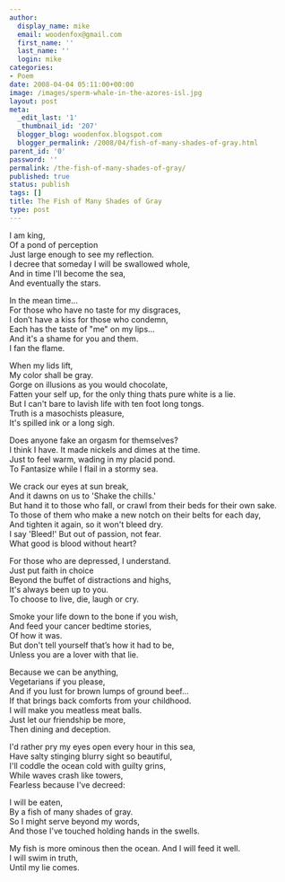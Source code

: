 ```yaml
---
author:
  display_name: mike
  email: woodenfox@gmail.com
  first_name: ''
  last_name: ''
  login: mike
categories:
- Poem
date: 2008-04-04 05:11:00+00:00
image: /images/sperm-whale-in-the-azores-isl.jpg
layout: post
meta:
  _edit_last: '1'
  _thumbnail_id: '207'
  blogger_blog: woodenfox.blogspot.com
  blogger_permalink: /2008/04/fish-of-many-shades-of-gray.html
parent_id: '0'
password: ''
permalink: /the-fish-of-many-shades-of-gray/
published: true
status: publish
tags: []
title: The Fish of Many Shades of Gray
type: post
---
```

I am king,  
Of a pond of perception  
Just large enough to see my reflection.  
I decree that someday I will be swallowed whole,  
And in time I'll become the sea,  
And eventually the stars.

In the mean time...  
For those who have no taste for my disgraces,  
I don’t have a kiss for those who condemn,  
Each has the taste of "me" on my lips...  
And it's a shame for you and them.  
I fan the flame.

When my lids lift,  
My color shall be gray.  
Gorge on illusions as you would chocolate,  
Fatten your self up, for the only thing thats pure white is a lie.  
But I can't bare to lavish life with ten foot long tongs.  
Truth is a masochists pleasure,  
It's spilled ink or a long sigh.

Does anyone fake an orgasm for themselves?  
I think I have. It made nickels and dimes at the time.  
Just to feel warm, wading in my placid pond.  
To Fantasize while I flail in a stormy sea.

We crack our eyes at sun break,  
And it dawns on us to 'Shake the chills.'  
But hand it to those who fall, or crawl from their beds for their own sake.  
To those of them who make a new notch on their belts for each day,  
And tighten it again, so it won't bleed dry.  
I say 'Bleed!' But out of passion, not fear.  
What good is blood without heart?

For those who are depressed, I understand.  
Just put faith in choice  
Beyond the buffet of distractions and highs,  
It's always been up to you.  
To choose to live, die, laugh or cry.

Smoke your life down to the bone if you wish,  
And feed your cancer bedtime stories,  
Of how it was.  
But don't tell yourself that’s how it had to be,  
Unless you are a lover with that lie.

Because we can be anything,  
Vegetarians if you please,  
And if you lust for brown lumps of ground beef...  
If that brings back comforts from your childhood.  
I will make you meatless meat balls.  
Just let our friendship be more,  
Then dining and deception.

I'd rather pry my eyes open every hour in this sea,  
Have salty stinging blurry sight so beautiful,  
I'll coddle the ocean cold with guilty grins,  
While waves crash like towers,  
Fearless because I've decreed:

I will be eaten,  
By a fish of many shades of gray.  
So I might serve beyond my words,  
And those I've touched holding hands in the swells.

My fish is more ominous then the ocean. And I will feed it well.  
I will swim in truth,  
Until my lie comes.

